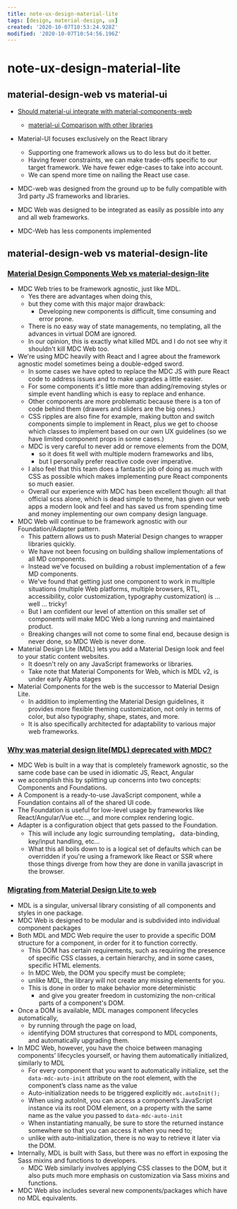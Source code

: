```yaml
---
title: note-ux-design-material-lite
tags: [design, material-design, ux]
created: '2020-10-07T10:53:24.928Z'
modified: '2020-10-07T10:54:56.196Z'
---
```


# note-ux-design-material-lite

## material-design-web vs material-ui

- [Should material-ui integrate with material-components-web](https://github.com/mui-org/material-ui/issues/6799)
  - [material-ui Comparison with other libraries](https://v3.material-ui.com/getting-started/comparison/)

- Material-UI focuses exclusively on the React library
  - Supporting one framework allows us to do less but do it better.
  - Having fewer constraints, we can make trade-offs specific to our target framework. We have fewer edge-cases to take into account.
  - We can spend more time on nailing the React use case.

- MDC-web was designed from the ground up to be fully compatible with 3rd party JS frameworks and libraries. 

- MDC Web was designed to be integrated as easily as possible into any and all web frameworks. 
- MDC-Web has less components implemented

## material-design-web vs material-design-lite

### [Material Design Components Web vs material-design-lite](https://github.com/material-components/material-components-web/issues/2639)

- MDC Web tries to be framework agnostic, just like MDL. 
  - Yes there are advantages when doing this, 
  - but they come with this major major drawback: 
    - Developing new components is difficult, time consuming and error prone. 
  - There is no easy way of state managements, no templating, all the advances in virtual DOM are ignored. 
  - In our opinion, this is exactly what killed MDL and I do not see why it shouldn't kill MDC Web too.
- We're using MDC heavily with React and I agree about the framework agnostic model sometimes being a double-edged sword. 
  - In some cases we have opted to replace the MDC JS with pure React code to address issues and to make upgrades a little easier. 
  - For some components it's little more than adding/removing styles or simple event handling which is easy to replace and enhance. 
  - Other components are more problematic because there is a ton of code behind them (drawers and sliders are the big ones.) 
  - CSS ripples are also fine for example, making button and switch components simple to implement in React, plus we get to choose which classes to implement based on our own UX guidelines (so we have limited component props in some cases.)
  - MDC is very careful to never add or remove elements from the DOM, 
    - so it does fit well with multiple modern frameworks and libs, 
    - but I personally prefer reactive code over imperative.  
  - I also feel that this team does a fantastic job of doing as much with CSS as possible which makes implementing pure React components so much easier. 
  - Overall our experience with MDC has been excellent though: all that official scss alone, which is dead simple to theme, has given our web apps a modern look and feel and has saved us from spending time and money implementing our own company design language. 
- MDC Web will continue to be framework agnostic with our Foundation/Adapter pattern. 
  - This pattern allows us to push Material Design changes to wrapper libraries quickly.
  - We have not been focusing on building shallow implementations of all MD components. 
  - Instead we've focused on building a robust implementation of a few MD components. 
  - We've found that getting just one component to work in multiple situations (multiple Web platforms, multiple browsers, RTL, accessibility, color customization, typography customization) is ... well ... tricky!
  - But I am confident our level of attention on this smaller set of components will make MDC Web a long running and maintained product.
  - Breaking changes will not come to some final end, because design is never done, so MDC Web is never done.
- Material Design Lite (MDL) lets you add a Material Design look and feel to your static content websites. 
  - It doesn't rely on any JavaScript frameworks or libraries. 
  - Take note that Material Components for Web, which is MDL v2, is under early Alpha stages
- Material Components for the web is the successor to Material Design Lite. 
  - In addition to implementing the Material Design guidelines, it provides more flexible theming customization, not only in terms of color, but also typography, shape, states, and more. 
  - It is also specifically architected for adaptability to various major web frameworks.

### [Why was material design lite(MDL) deprecated with MDC?](https://stackoverflow.com/questions/41769959/why-was-material-design-litemdl-deprecated-with-mdc)

- MDC Web is built in a way that is completely framework agnostic, so the same code base can be used in idiomatic JS, React, Angular
- we accomplish this by splitting up concerns into two concepts: Components and Foundations. 
- A Component is a ready-to-use JavaScript component, while a Foundation contains all of the shared UI code. 
- The Foundation is useful for low-level usage by frameworks like React/Angular/Vue etc..., and more complex rendering logic.
- Adapter is a configuration object that gets passed to the Foundation. 
  - This will include any logic surrounding templating， data-binding, key/input handling, etc... 
  - What this all boils down to is a logical set of defaults which can be overridden if you're using a framework like React or SSR where those things diverge from how they are done in vanilla javascript in the browser.

### [Migrating from Material Design Lite to web](https://github.com/material-components/material-components-web/blob/master/docs/migrating-from-mdl.md)

- MDL is a singular, universal library consisting of all components and styles in one package.
- MDC Web is designed to be modular and is subdivided into individual component packages
- Both MDL and MDC Web require the user to provide a specific DOM structure for a component, in order for it to function correctly. 
  - This DOM has certain requirements, such as requiring the presence of specific CSS classes, a certain hierarchy, and in some cases, specific HTML elements.
  - In MDC Web, the DOM you specify must be complete; 
  - unlike MDL, the library will not create any missing elements for you.
  - This is done in order to make behavior more deterministic 
    - and give you greater freedom in customizing the non-critical parts of a component's DOM.
- Once a DOM is available, MDL manages component lifecycles automatically, 
  - by running through the page on load, 
  - identifying DOM structures that correspond to MDL components, and automatically upgrading them.
- In MDC Web, however, you have the choice between managing components’ lifecycles yourself, or having them automatically initialized, similarly to MDL
  - For every component that you want to automatically initialize, set the `data-mdc-auto-init` attribute on the root element, with the component’s class name as the value
  - Auto-initialization needs to be triggered explicitly `mdc.autoInit();`
  - When using autoInit, you can access a component’s JavaScript instance via its root DOM element, on a property with the same name as the value you passed to `data-mdc-auto-init`
  - When instantiating manually, be sure to store the returned instance somewhere so that you can access it when you need to; 
  - unlike with auto-initialization, there is no way to retrieve it later via the DOM.
- Internally, MDL is built with Sass, but there was no effort in exposing the Sass mixins and functions to developers.
  - MDC Web similarly involves applying CSS classes to the DOM, but it also puts much more emphasis on customization via Sass mixins and functions.
- MDC Web also includes several new components/packages which have no MDL equivalents. 
